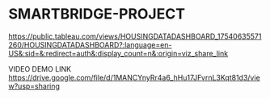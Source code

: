 # SMARTBRIDGE-PROJECT
https://public.tableau.com/views/HOUSINGDATADASHBOARD_17540635571260/HOUSINGDATADASHBOARD?:language=en-US&:sid=&:redirect=auth&:display_count=n&:origin=viz_share_link

VIDEO DEMO LINK
https://drive.google.com/file/d/1MANCYnyRr4a6_hHu17JFvrnL3Kqt81d3/view?usp=sharing
